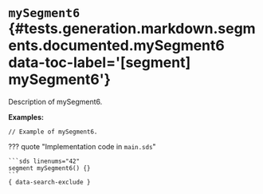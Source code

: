 [//]: # (DO NOT EDIT THIS FILE DIRECTLY. Instead, edit the corresponding stub file and execute `npm run docs:api`.)

# <code class="doc-symbol doc-symbol-segment"></code> `mySegment6` {#tests.generation.markdown.segments.documented.mySegment6 data-toc-label='[segment] mySegment6'}

Description of mySegment6.

**Examples:**

```sds hl_lines="1"
// Example of mySegment6.
```

??? quote "Implementation code in `main.sds`"

    ```sds linenums="42"
    segment mySegment6() {}
    ```
    { data-search-exclude }
